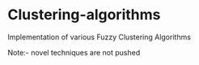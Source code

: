 # Clustering-algorithms
Implementation of various Fuzzy Clustering Algorithms

Note:- novel techniques are not pushed
